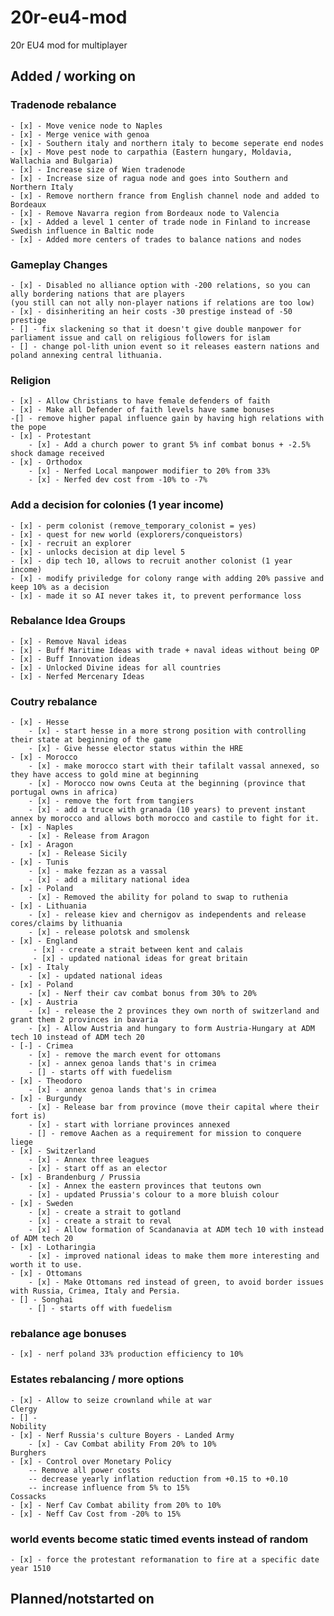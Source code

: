 # 20r-eu4-mod
20r EU4 mod for multiplayer



## Added / working on
### Tradenode rebalance
    - [x] - Move venice node to Naples
    - [x] - Merge venice with genoa
    - [x] - Southern italy and northern italy to become seperate end nodes
    - [x] - Move pest node to carpathia (Eastern hungary, Moldavia, Wallachia and Bulgaria)
    - [x] - Increase size of Wien tradenode
    - [x] - Increase size of ragua node and goes into Southern and Northern Italy
    - [x] - Remove northern france from English channel node and added to Bordeaux
    - [x] - Remove Navarra region from Bordeaux node to Valencia
    - [x] - Added a level 1 center of trade node in Finland to increase Swedish influence in Baltic node
    - [x] - Added more centers of trades to balance nations and nodes

### Gameplay Changes
    - [x] - Disabled no alliance option with -200 relations, so you can ally bordering nations that are players 
    (you still can not ally non-player nations if relations are too low) 
    - [x] - disinheriting an heir costs -30 prestige instead of -50 prestige
    - [] - fix slackening so that it doesn't give double manpower for parliament issue and call on religious followers for islam
    - [] - change pol-lith union event so it releases eastern nations and poland annexing central lithuania.

### Religion
    - [x] - Allow Christians to have female defenders of faith
    - [x] - Make all Defender of faith levels have same bonuses
    -[] - remove higher papal influence gain by having high relations with the pope
    - [x] - Protestant
        - [x] - Add a church power to grant 5% inf combat bonus + -2.5% shock damage received
    - [x] - Orthodox
        - [x] - Nerfed Local manpower modifier to 20% from 33%
        - [x] - Nerfed dev cost from -10% to -7%

###  Add a decision for colonies (1 year income)
    - [x] - perm colonist (remove_temporary_colonist = yes)
    - [x] - quest for new world (explorers/conqueistors)
    - [x] - recruit an explorer
    - [x] - unlocks decision at dip level 5
    - [x] - dip tech 10, allows to recruit another colonist (1 year income)
    - [x] - modify priviledge for colony range with adding 20% passive and keep 10% as a decision
    - [x] - made it so AI never takes it, to prevent performance loss

###  Rebalance Idea Groups
    - [x] - Remove Naval ideas
    - [x] - Buff Maritime Ideas with trade + naval ideas without being OP
    - [x] - Buff Innovation ideas
    - [x] - Unlocked Divine ideas for all countries
    - [x] - Nerfed Mercenary Ideas

### Coutry rebalance
    - [x] - Hesse
        - [x] - start hesse in a more strong position with controlling their state at beginning of the game
        - [x] - Give hesse elector status within the HRE
    - [x] - Morocco
        - [x] - make morocco start with their tafilalt vassal annexed, so they have access to gold mine at beginning
        - [x] - Morocco now owns Ceuta at the beginning (province that portugal owns in africa)
        - [x] - remove the fort from tangiers
        - [x] - add a truce with granada (10 years) to prevent instant annex by morocco and allows both morocco and castile to fight for it.
    - [x] - Naples
        - [x] - Release from Aragon
    - [x] - Aragon
        - [x] - Release Sicily
    - [x] - Tunis
        - [x] - make fezzan as a vassal
        - [x] - add a military national idea
    - [x] - Poland
        - [x] - Removed the ability for poland to swap to ruthenia
    - [x] - Lithuania
        - [x] - release kiev and chernigov as independents and release cores/claims by lithuania
        - [x] - release polotsk and smolensk
    - [x] - England
         - [x] - create a strait between kent and calais
         - [x] - updated national ideas for great britain
    - [x] - Italy
        - [x] - updated national ideas
    - [x] - Poland
        - [x] - Nerf their cav combat bonus from 30% to 20%
    - [x] - Austria
        - [x] - release the 2 provinces they own north of switzerland and grant them 2 provinces in bavaria
        - [x] - Allow Austria and hungary to form Austria-Hungary at ADM tech 10 instead of ADM tech 20
    - [-] - Crimea
        - [x] - remove the march event for ottomans
        - [x] - annex genoa lands that's in crimea
        - [] - starts off with fuedelism
    - [x] - Theodoro
        - [x] - annex genoa lands that's in crimea
    - [x] - Burgundy
        - [x] - Release bar from province (move their capital where their fort is)
        - [x] - start with lorriane provinces annexed
        - [] - remove Aachen as a requirement for mission to conquere liege
    - [x] - Switzerland
        - [x] - Annex three leagues
        - [x] - start off as an elector
    - [x] - Brandenburg / Prussia
        - [x] - Annex the eastern provinces that teutons own
        - [x] - updated Prussia's colour to a more bluish colour
    - [x] - Sweden
        - [x] - create a strait to gotland
        - [x] - create a strait to reval
        - [x] - Allow formation of Scandanavia at ADM tech 10 with instead of ADM tech 20
    - [x] - Lotharingia
        - [x] - improved national ideas to make them more interesting and worth it to use.
    - [x] - Ottomans
        - [x] - Make Ottomans red instead of green, to avoid border issues with Russia, Crimea, Italy and Persia.
    - [] - Songhai
        - [] - starts off with fuedelism

### rebalance age bonuses
    - [x] - nerf poland 33% production efficiency to 10%

### Estates rebalancing / more options
    - [x] - Allow to seize crownland while at war
    Clergy
    - [] - 
    Nobility
    - [x] - Nerf Russia's culture Boyers - Landed Army
        - [x] - Cav Combat ability From 20% to 10%
    Burghers
    - [x] - Control over Monetary Policy
        -- Remove all power costs
        -- decrease yearly inflation reduction from +0.15 to +0.10
        -- increase influence from 5% to 15%
    Cossacks
    - [x] - Nerf Cav Combat ability from 20% to 10%
    - [x] - Neff Cav Cost from -20% to 15%


### world events become static timed events instead of random
    - [x] - force the protestant reformanation to fire at a specific date year 1510

## Planned/notstarted on